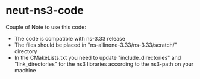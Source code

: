 # neut-ns3-code

Couple of Note to use this code:
 - The code is compatible with ns-3.33 release
 - The files should be placed in "ns-allinone-3.33/ns-3.33/scratch/" directory
 - In the CMakeLists.txt you need to update "include_directories" and "link_directories" for the ns3 libraries according to the ns3-path on your machine
